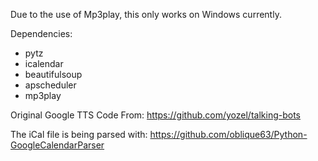 Due to the use of Mp3play, this only works on Windows currently.

Dependencies:
* pytz
* icalendar
* beautifulsoup
* apscheduler
* mp3play

Original Google TTS Code From: https://github.com/yozel/talking-bots

The iCal file is being parsed with: https://github.com/oblique63/Python-GoogleCalendarParser
